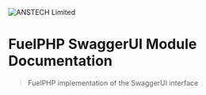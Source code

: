 ![ANSTECH Limited](docs/assets/img/square-logo-256px.png?raw=true "ANSTECH Limited")

# FuelPHP SwaggerUI Module Documentation

> FuelPHP implementation of the SwaggerUI interface
